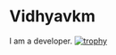 # Vidhyavkm
I am a developer. 
[![trophy](https://github-profile-trophy.vercel.app/?vidhyavkm=ryo-ma)](https://github.com/ryo-ma/github-profile-trophy)
